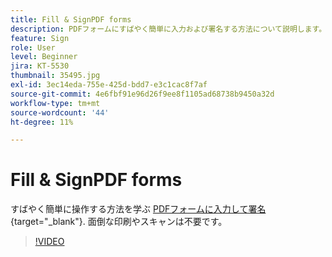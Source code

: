 ```yaml
---
title: Fill & SignPDF forms
description: PDFフォームにすばやく簡単に入力および署名する方法について説明します。
feature: Sign
role: User
level: Beginner
jira: KT-5530
thumbnail: 35495.jpg
exl-id: 3ec14eda-755e-425d-bdd7-e3c1cac8f7af
source-git-commit: 4e6fbf91e96d26f9ee8f1105ad68738b9450a32d
workflow-type: tm+mt
source-wordcount: '44'
ht-degree: 11%

---
```


# Fill &amp; SignPDF forms

すばやく簡単に操作する方法を学ぶ [PDFフォームに入力して署名](https://www.adobe.com/jp/acrobat/online/sign-pdf.html){target="_blank"}. 面倒な印刷やスキャンは不要です。

>[!VIDEO](https://video.tv.adobe.com/v/35495?quality=12&learn=on&hidetitle=true)
